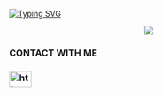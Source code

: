 [![Typing SVG](https://readme-typing-svg.herokuapp.com?color=%23F80B10&size=27&lines=HELLO+I'M+Ruhul+Amin)](https://git.io/typing-svg)
<p align="center"><img src="https://img.shields.io/badge/%20 FROM-BANGLADESH-green?colorA=%23ff0000&colorB=%23017e40&style=flat-square">
<h3> CONTACT WITH ME<h3/>
  <a href="https://fb.com/https://www.facebook.com/profile.php?id=ruhulxmin" target="blank"><img align="center" src="https://raw.githubusercontent.com/rahuldkjain/github-profile-readme-generator/master/src/images/icons/Social/facebook.svg" alt="https://www.facebook.com/profile.php?id=ruhulxmin" height="30" width="40" /></a>
</p>
